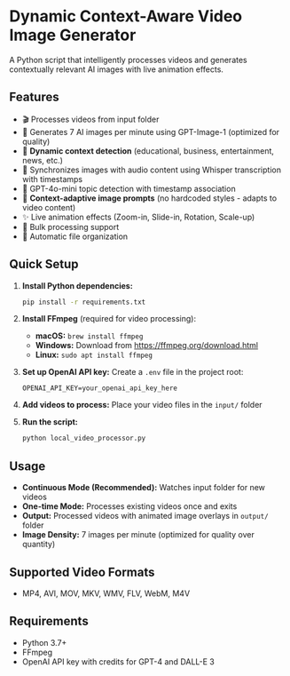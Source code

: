 # Dynamic Context-Aware Video Image Generator

A Python script that intelligently processes videos and generates contextually relevant AI images with live animation effects.

## Features

- 🎬 Processes videos from input folder
- 🎨 Generates 7 AI images per minute using GPT-Image-1 (optimized for quality)
- 🧠 **Dynamic context detection** (educational, business, entertainment, news, etc.)
- 🎯 Synchronizes images with audio content using Whisper transcription with timestamps
- 🧠 GPT-4o-mini topic detection with timestamp association
- 🎨 **Context-adaptive image prompts** (no hardcoded styles - adapts to video content)
- ✨ Live animation effects (Zoom-in, Slide-in, Rotation, Scale-up)
- 🔄 Bulk processing support
- 📁 Automatic file organization

## Quick Setup

1. **Install Python dependencies:**

   ```bash
   pip install -r requirements.txt
   ```

2. **Install FFmpeg** (required for video processing):

   - **macOS:** `brew install ffmpeg`
   - **Windows:** Download from https://ffmpeg.org/download.html
   - **Linux:** `sudo apt install ffmpeg`

3. **Set up OpenAI API key:**
   Create a `.env` file in the project root:

   ```
   OPENAI_API_KEY=your_openai_api_key_here
   ```

4. **Add videos to process:**
   Place your video files in the `input/` folder

5. **Run the script:**
   ```bash
   python local_video_processor.py
   ```

## Usage

- **Continuous Mode (Recommended):** Watches input folder for new videos
- **One-time Mode:** Processes existing videos once and exits
- **Output:** Processed videos with animated image overlays in `output/` folder
- **Image Density:** 7 images per minute (optimized for quality over quantity)

## Supported Video Formats

- MP4, AVI, MOV, MKV, WMV, FLV, WebM, M4V

## Requirements

- Python 3.7+
- FFmpeg
- OpenAI API key with credits for GPT-4 and DALL-E 3
